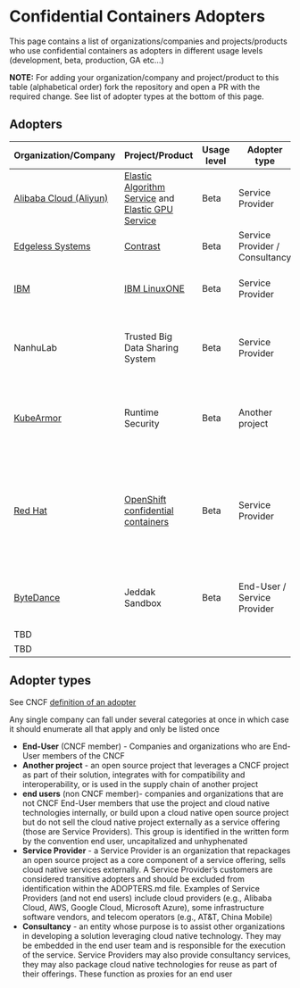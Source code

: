 # Confidential Containers Adopters

This page contains a list of organizations/companies and projects/products who use confidential containers as adopters in different usage levels (development, beta, production, GA etc...)

**NOTE:** For adding your organization/company and project/product to this table (alphabetical order) fork the repository and open a PR with the required change.
See list of adopter types at the bottom of this page.

## Adopters

| Organization/Company                                              | Project/Product                                               | Usage level              | Adopter type                     | Details                                                                   |
|-------------------------------------------------------------------|---------------------------------------------------------------|--------------------------|----------------------------------|---------------------------------------------------------------------------|
|[Alibaba Cloud (Aliyun)](https://www.alibabacloud.com/)| [Elastic Algorithm Service](https://www.alibabacloud.com/help/en/pai/user-guide/eas-model-serving/?spm=a2c63.p38356.0.0.2b2b6679Pjozxy) and [Elastic GPU Service](https://www.alibabacloud.com/help/en/egs/) | Beta | Service Provider | Both services use sub-projects of confidential containers to protect the user data and AI model from being exposed to CSP (For details mading.ma@alibaba-inc.com) |
| [Edgeless Systems](https://www.edgeless.systems/)                 | [Contrast](https://github.com/edgelesssys/contrast)           | Beta                     | Service Provider / Consultancy   | Contrast runs confidential container deployments on Kubernetes at scale.                                |
| [IBM](https://www.ibm.com/z)                                    | [IBM LinuxONE](https://www.ibm.com/linuxone)                  | Beta                     | Service Provider                 | Confidential Containers with Red Hat OpenShift Container Platform and IBM® Secure Execution for Linux (see [details](https://www.ibm.com/blog/confidential-containers-with-red-hat-openshift-container-platform-and-ibm-secure-execution-for-linux/))  |
|NanhuLab|Trusted Big Data Sharing System |Beta |Service Provider |The system uses confidential containers to ensure that data users can utilize the data without being able to view the raw data.(No official website yet. For details: yzc@nanhulab.ac.cn) |
| [KubeArmor](https://www.kubearmor.io/) | Runtime Security | Beta | Another project | An open source project that leverages CoCo as part of their solution, integrates with for compatibility and interoperability, or is used in the supply chain of another project [(5GSEC)](https://github.com/5GSEC/nimbus/blob/main/examples/clusterscoped/coco-workload-si-sib.yaml). |
| [Red Hat](https://www.redhat.com/en) | [OpenShift confidential containers](https://www.redhat.com/en/blog/learn-about-confidential-containers) | Beta | Service Provider | Confidential Containers are available from [OpenShift sandboxed containers release version 1.7.0](https://docs.redhat.com/en/documentation/openshift_sandboxed_containers/1.7/) as a tech preview on Azure cloud for both Intel TDX and AMD SEV-SNP. The tech preview also includes support for confidential containers on IBM Z and LinuxONE using Secure Execution for Linux (IBM SEL).|
| [ByteDance](https://www.bytedance.com/) | Jeddak Sandbox | Beta | End-User / Service Provider | Jeddak Sandbox leverages CoCo to protect the data privacy in the process of the company's business  (for details chendian.imtyrant@bytedance.com) |
|TBD| | | | |
|TBD| | | | |

## Adopter types

See CNCF [definition of an adopter](https://github.com/cncf/toc/blob/main/FAQ.md#what-is-the-definition-of-an-adopter) <br>

Any single company can fall under several categories at once in which case it should enumerate all that apply and only be listed once
- **End-User** (CNCF member) - Companies and organizations who are End-User members of the CNCF
- **Another project** - an open source project that leverages a CNCF project as part of their solution, integrates with for compatibility and interoperability,
  or is used in the supply chain of another project
- **end users** (non CNCF member)- companies and organizations that are not CNCF End-User members that use the project and cloud native technologies internally, or build upon
  a cloud native open source project but do not sell the cloud native project externally as a service offering (those are Service Providers). This group is identified in the written
  form by the convention end user, uncapitalized and unhyphenated
- **Service Provider** - a Service Provider is an organization that repackages an open source project as a core component of a service offering, sells cloud native services externally.
  A Service Provider’s customers are considered transitive adopters and should be excluded from identification within the ADOPTERS.md file.
  Examples of Service Providers (and not end users) include cloud providers (e.g., Alibaba Cloud, AWS, Google Cloud, Microsoft Azure), some infrastructure software vendors,
  and telecom operators (e.g., AT&T, China Mobile)
- **Consultancy** - an entity whose purpose is to assist other organizations in developing a solution leveraging cloud native technology. They may be embedded in the end user team and
  is responsible for the execution of the service. Service Providers may also provide consultancy services, they may also package cloud native technologies for reuse
  as part of their offerings. These function as proxies for an end user
